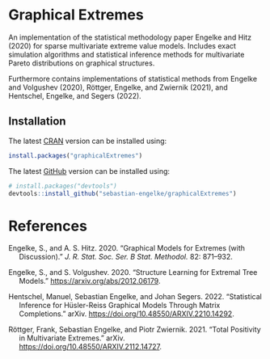 
<!-- README.md is generated from README.Rmd, using `rmarkdown::render()`. Please edit that file -->

# Graphical Extremes

An implementation of the statistical methodology paper Engelke and Hitz
(2020) for sparse multivariate extreme value models. Includes exact
simulation algorithms and statistical inference methods for multivariate
Pareto distributions on graphical structures.

Furthermore contains implementations of statistical methods from Engelke
and Volgushev (2020), Röttger, Engelke, and Zwiernik (2021), and
Hentschel, Engelke, and Segers (2022).

## Installation

The latest [CRAN](https://cran.r-project.org/package=graphicalExtremes)
version can be installed using:

``` r
install.packages("graphicalExtremes")
```

The latest
[GitHub](https://github.com/sebastian-engelke/graphicalExtremes) version
can be installed using:

``` r
# install.packages("devtools")
devtools::install_github("sebastian-engelke/graphicalExtremes")
```

# References

<div id="refs" class="references csl-bib-body hanging-indent">

<div id="ref-eng2019" class="csl-entry">

Engelke, S., and A. S. Hitz. 2020. “Graphical Models for Extremes (with
Discussion).” *J. R. Stat. Soc. Ser. B Stat. Methodol.* 82: 871–932.

</div>

<div id="ref-eng2020" class="csl-entry">

Engelke, S., and S. Volgushev. 2020. “Structure Learning for Extremal
Tree Models.” <https://arxiv.org/abs/2012.06179>.

</div>

<div id="ref-hen2022" class="csl-entry">

Hentschel, Manuel, Sebastian Engelke, and Johan Segers. 2022.
“Statistical Inference for Hüsler-Reiss Graphical Models Through Matrix
Completions.” arXiv. <https://doi.org/10.48550/ARXIV.2210.14292>.

</div>

<div id="ref-roe2021" class="csl-entry">

Röttger, Frank, Sebastian Engelke, and Piotr Zwiernik. 2021. “Total
Positivity in Multivariate Extremes.” arXiv.
<https://doi.org/10.48550/ARXIV.2112.14727>.

</div>

</div>
